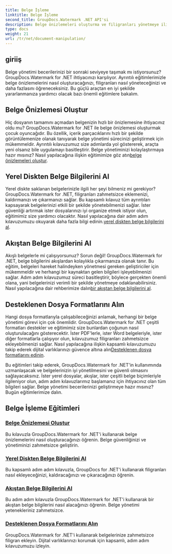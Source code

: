 ```yaml
---
title: Belge İşleme
linktitle: Belge İşleme
second_title: GroupDocs.Watermark .NET API'si
description: Belge önizlemeleri oluşturma ve filigranları yönetmeye ilişkin GroupDocs.Watermark for .NET eğitimlerini keşfedin. Belge güvenliğini ve yönetimini geliştirin.
type: docs
weight: 21
url: /tr/net/document-manipulation/
---
```

## giriiş

Belge yönetimi becerilerinizi bir sonraki seviyeye taşımak mı istiyorsunuz? GroupDocs.Watermark for .NET ihtiyacınızı karşılıyor. Ayrıntılı eğitimlerimizle belge önizlemelerini nasıl oluşturacağınızı, filigranları nasıl yöneteceğinizi ve daha fazlasını öğreneceksiniz. Bu güçlü araçtan en iyi şekilde yararlanmanıza yardımcı olacak bazı önemli eğitimlere bakalım.


## Belge Önizlemesi Oluştur
 Hiç dosyanın tamamını açmadan belgenizin hızlı bir önizlemesine ihtiyacınız oldu mu? GroupDocs.Watermark for .NET ile belge önizlemesi oluşturmak çocuk oyuncağıdır. Bu özellik, içerik parçacıklarını hızlı bir şekilde görüntülemenize olanak tanıyarak belge yönetimi sürecinizi geliştirmek için mükemmeldir. Ayrıntılı kılavuzumuz size adımlarda yol göstererek, araçta yeni olsanız bile uygulamayı basitleştirir. Belge yönetiminizi kolaylaştırmaya hazır mısınız? Nasıl yapılacağına ilişkin eğitimimize göz atın[belge önizlemeleri oluştur](./generate-document-preview/).

## Yerel Diskten Belge Bilgilerini Al
Yerel diskte saklanan belgelerinizle ilgili her şeyi bilmeniz mi gerekiyor? GroupDocs.Watermark for .NET, filigranları zahmetsizce eklemenizi, kaldırmanızı ve çıkarmanızı sağlar. Bu kapsamlı kılavuz tüm ayrıntıları kapsayarak belgelerinizi etkili bir şekilde yönetebilmenizi sağlar. İster güvenliği artırmak ister dosyalarınızı iyi organize etmek istiyor olun, eğitimimiz size yardımcı olacaktır. Nasıl yapılacağına dair adım adım kılavuzumuzu okuyarak daha fazla bilgi edinin.[yerel diskten belge bilgilerini al](./get-document-info-local-disk/).

## Akıştan Belge Bilgilerini Al
 Akışlı belgelerle mi çalışıyorsunuz? Sorun değil! GroupDocs.Watermark for .NET, belge bilgilerini akışlardan kolaylıkla çıkarmanıza olanak tanır. Bu eğitim, belgeleri hareket halindeyken yönetmesi gereken geliştiriciler için mükemmeldir ve herhangi bir kaynaktan gelen bilgileri işleyebilmenizi sağlar. Adım adım kılavuzumuz süreci basitleştirir, böylece gerçekten önemli olana, yani belgelerinizi verimli bir şekilde yönetmeye odaklanabilirsiniz. Nasıl yapılacağına dair rehberimize dalın[bir akıştan belge bilgilerini al](./get-document-info-stream/).

## Desteklenen Dosya Formatlarını Alın
 Hangi dosya formatlarıyla çalışabileceğinizi anlamak, herhangi bir belge yönetimi görevi için çok önemlidir. GroupDocs.Watermark for .NET çeşitli formatları destekler ve eğitimimiz size bunlardan çoğunun nasıl oluşturulacağını gösterecektir. İster PDF'lerle, ister Word belgeleriyle, ister diğer formatlarla çalışıyor olun, kılavuzumuz filigranları zahmetsizce ekleyebilmenizi sağlar. Nasıl yapılacağına ilişkin kapsamlı kılavuzumuzu takip ederek dijital varlıklarınızı güvence altına alın[Desteklenen dosya formatlarını edinin](./get-supported-file-formats/).

Bu eğitimleri takip ederek, GroupDocs.Watermark for .NET'in kullanımında uzmanlaşacak ve belgelerinizin iyi yönetilmesini ve güvenli olmasını sağlayacaksınız. İster yerel dosyalar, akışlar, ister çeşitli belge biçimleriyle ilgileniyor olun, adım adım kılavuzlarımız başlamanız için ihtiyacınız olan tüm bilgileri sağlar. Belge yönetimi becerilerinizi geliştirmeye hazır mısınız? Bugün eğitimlerimize dalın.
## Belge İşleme Eğitimleri
### [Belge Önizlemesi Oluştur](./generate-document-preview/)
Bu kılavuzla GroupDocs.Watermark for .NET'i kullanarak belge önizlemelerini nasıl oluşturacağınızı öğrenin. Belge güvenliğinizi ve yönetiminizi zahmetsizce geliştirin.
### [Yerel Diskten Belge Bilgilerini Al](./get-document-info-local-disk/)
Bu kapsamlı adım adım kılavuzla, GroupDocs for .NET'i kullanarak filigranları nasıl ekleyeceğinizi, kaldıracağınızı ve çıkaracağınızı öğrenin.
### [Akıştan Belge Bilgilerini Al](./get-document-info-stream/)
Bu adım adım kılavuzla GroupDocs.Watermark for .NET'i kullanarak bir akıştan belge bilgilerini nasıl alacağınızı öğrenin. Belge yönetimi yetenekleriniz zahmetsizce.
### [Desteklenen Dosya Formatlarını Alın](./get-supported-file-formats/)
GroupDocs.Watermark for .NET'i kullanarak belgelerinize zahmetsizce filigran ekleyin. Dijital varlıklarınızı korumak için kapsamlı, adım adım kılavuzumuzu izleyin.